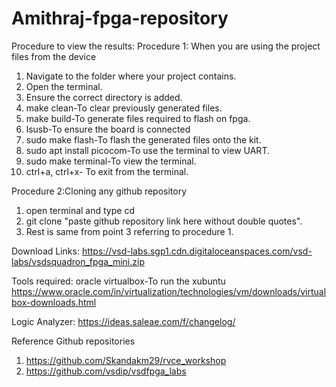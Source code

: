 # Amithraj-fpga-repository

Procedure to view the results:
Procedure 1: When you are using the project files from the device
1. Navigate to the folder where your project contains.
2. Open the terminal.
3. Ensure the correct directory is added.
4. make clean-To clear previously generated files.
5. make build-To generate files required to flash on fpga.
6. lsusb-To ensure the board is connected
7. sudo make flash-To flash the generated files onto the kit.
8. sudo apt install picocom-To use the terminal to view UART.
9. sudo make terminal-To view the terminal.
10. ctrl+a, ctrl+x- To exit from the terminal.

Procedure 2:Cloning any github repository
1. open terminal and type cd
2. git clone "paste github repository link here without double quotes".
3. Rest is same from point 3 referring to procedure 1.

Download Links:
https://vsd-labs.sgp1.cdn.digitaloceanspaces.com/vsd-labs/vsdsquadron_fpga_mini.zip

Tools required:
oracle virtualbox-To run the xubuntu
https://www.oracle.com/in/virtualization/technologies/vm/downloads/virtualbox-downloads.html

Logic Analyzer:
https://ideas.saleae.com/f/changelog/

Reference Github repositories
1. https://github.com/Skandakm29/rvce_workshop
2. https://github.com/vsdip/vsdfpga_labs
